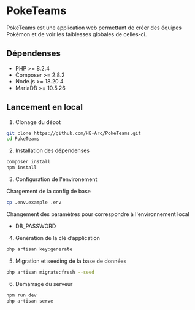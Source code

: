 # PokeTeams

PokeTeams est une application web permettant de créer des équipes Pokémon et de voir les faiblesses globales de celles-ci.

## Dépendenses

- PHP >= 8.2.4
- Composer >= 2.8.2
- Node.js >= 18.20.4
- MariaDB >= 10.5.26

## Lancement en local

1. Clonage du dépot

```bash
git clone https://github.com/HE-Arc/PokeTeams.git
cd PokeTeams
```

2. Installation des dépendenses

```bash
composer install
npm install
```

3. Configuration de l'environement

Chargement de la config de base
```bash
cp .env.example .env
```

Changement des paramètres pour correspondre à l'environnement local
- DB_PASSWORD

4. Génération de la clé d’application

```bash
php artisan key:generate
```

5. Migration et seeding de la base de données

```bash
php artisan migrate:fresh --seed
```

6. Démarrage du serveur

```bash
npm run dev
php artisan serve
```
